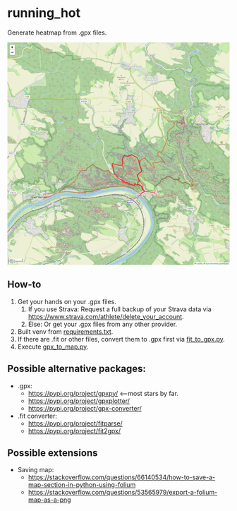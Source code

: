 # running_hot
Generate heatmap from .gpx files.

![map_demo.png](misc/map_demo.png)


## How-to

1. Get your hands on your .gpx files.
    1. If you use Strava: Request a full backup of your Strava data via https://www.strava.com/athlete/delete_your_account.
    1. Else: Or get your .gpx files from any other provider.
1. Built venv from [requirements.txt](requirements.txt).
1. If there are .fit or other files, convert them to .gpx first via [fit_to_gpx.py](fit_to_gpx.py).
1. Execute [gpx_to_map.py](gpx_to_map.py).




## Possible alternative packages:
* .gpx:
    * https://pypi.org/project/gpxpy/ <--most stars by far.
    * https://pypi.org/project/gpxplotter/
    * https://pypi.org/project/gpx-converter/
* .fit converter:
    * https://pypi.org/project/fitparse/
    * https://pypi.org/project/fit2gpx/

## Possible extensions
* Saving map:
    * https://stackoverflow.com/questions/66140534/how-to-save-a-map-section-in-python-using-folium
    * https://stackoverflow.com/questions/53565979/export-a-folium-map-as-a-png
